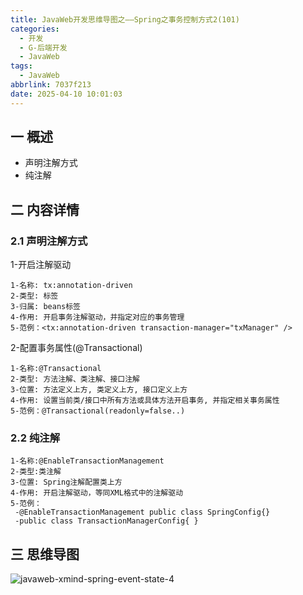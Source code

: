 ```yaml
---
title: JavaWeb开发思维导图之——Spring之事务控制方式2(101)
categories:
  - 开发
  - G-后端开发
  - JavaWeb
tags:
  - JavaWeb
abbrlink: 7037f213
date: 2025-04-10 10:01:03
---
```

## 一 概述

* 声明注解方式
* 纯注解

<!--more-->

## 二 内容详情

### 2.1 声明注解方式

1-开启注解驱动

```
1-名称: tx:annotation-driven
2-类型: 标签
3-归属: beans标签
4-作用: 开启事务注解驱动，并指定对应的事务管理
5-范例：<tx:annotation-driven transaction-manager="txManager" />
```

2-配置事务属性(@Transactional)

```
1-名称:@Transactional
2-类型: 方法注解、类注解、接口注解
3-位置: 方法定义上方, 类定义上方, 接口定义上方
4-作用: 设置当前类/接口中所有方法或具体方法开启事务, 并指定相关事务属性
5-范例：@Transactional(readonly=false..)
```

### 2.2 纯注解

```
1-名称:@EnableTransactionManagement
2-类型:类注解
3-位置: Spring注解配置类上方
4-作用: 开启注解驱动，等同XML格式中的注解驱动
5-范例：
 -@EnableTransactionManagement public class SpringConfig{}
 -public class TransactionManagerConfig{ }
```


## 三 思维导图

![javaweb-xmind-spring-event-state-4][1]



[1]:https://cdn.jsdelivr.net/gh/PGzxc/CDN/blog-java/javaweb-xmind-spring-event-state-4.png